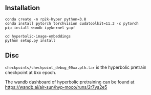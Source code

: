 ## Installation

```shell
conda create -n rp2k-hyper python=3.8
conda install pytorch torchvision cudatoolkit=11.3 -c pytorch
pip install wandb ipykernel yapf

cd hyperbolic-image-embeddings
python setup.py install

```

## Disc

`checkpoints/checkpoint_debug_00xx.pth.tar` is the hyperbolic pretrain checkpoint at #xx epoch. 

The wandb dashboard of hyperbolic pretraining can be found at https://wandb.ai/air-sun/hyp-moco/runs/2r7ya2e5
